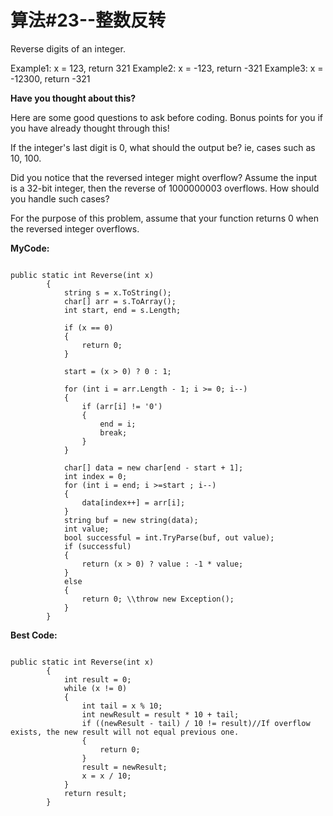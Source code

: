 # 算法#23--整数反转 #

Reverse digits of an integer.

Example1: x = 123, return 321
Example2: x = -123, return -321
Example3: x = -12300, return -321

**Have you thought about this?**

Here are some good questions to ask before coding. Bonus points for you if you have already thought through this!

If the integer's last digit is 0, what should the output be? ie, cases such as 10, 100.

Did you notice that the reversed integer might overflow? Assume the input is a 32-bit integer, then the reverse of 1000000003 overflows. How should you handle such cases?

For the purpose of this problem, assume that your function returns 0 when the reversed integer overflows.

**MyCode:**

```Csharp

public static int Reverse(int x)
        {
            string s = x.ToString();
            char[] arr = s.ToArray();
            int start, end = s.Length;

            if (x == 0)
            {
                return 0;
            }

            start = (x > 0) ? 0 : 1;

            for (int i = arr.Length - 1; i >= 0; i--)
            {
                if (arr[i] != '0')
                {
                    end = i;
                    break;
                }
            }

            char[] data = new char[end - start + 1];
            int index = 0;
            for (int i = end; i >=start ; i--)
            {
                data[index++] = arr[i];
            }
            string buf = new string(data);
            int value;
            bool successful = int.TryParse(buf, out value);
            if (successful)
            {
                return (x > 0) ? value : -1 * value;
            }
            else
            {
                return 0; \\throw new Exception();
            }
        }
```

**Best Code:**

```Csharp

public static int Reverse(int x)
        {
            int result = 0;
            while (x != 0)
            {
                int tail = x % 10;
                int newResult = result * 10 + tail;
                if ((newResult - tail) / 10 != result)//If overflow exists, the new result will not equal previous one.
                { 
                    return 0; 
                }
                result = newResult;
                x = x / 10;
            }
            return result;
        }
```